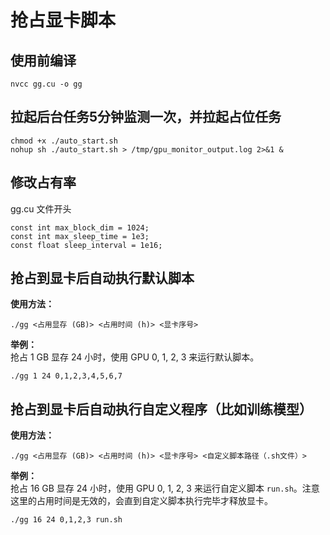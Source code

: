 # 抢占显卡脚本


## 使用前编译

```shell
nvcc gg.cu -o gg
```

## 拉起后台任务5分钟监测一次，并拉起占位任务

```shell
chmod +x ./auto_start.sh
nohup sh ./auto_start.sh > /tmp/gpu_monitor_output.log 2>&1 &
```

## 修改占有率

gg.cu 文件开头
```cuda
const int max_block_dim = 1024;
const int max_sleep_time = 1e3;
const float sleep_interval = 1e16;
```

## 抢占到显卡后自动执行默认脚本
**使用方法：**  
```shell
./gg <占用显存 (GB)> <占用时间 (h)> <显卡序号>
```

**举例：**  
抢占 1 GB 显存 24 小时，使用 GPU 0, 1, 2, 3 来运行默认脚本。
```shell
./gg 1 24 0,1,2,3,4,5,6,7
```

## 抢占到显卡后自动执行自定义程序（比如训练模型）
**使用方法：**  
```shell
./gg <占用显存 (GB)> <占用时间 (h)> <显卡序号> <自定义脚本路径（.sh文件）>
```

**举例：**  
抢占 16 GB 显存 24 小时，使用 GPU 0, 1, 2, 3 来运行自定义脚本 `run.sh`。注意这里的占用时间是无效的，会直到自定义脚本执行完毕才释放显卡。
```shell
./gg 16 24 0,1,2,3 run.sh
```
